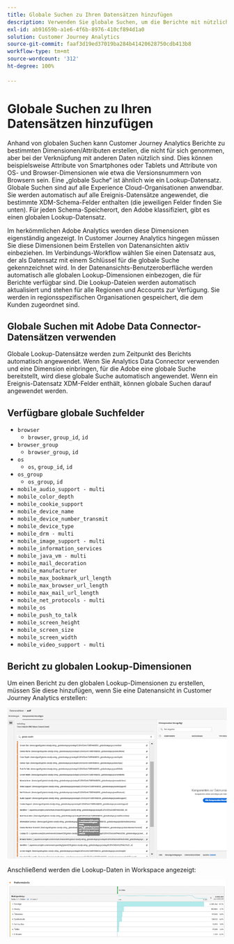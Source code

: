 ```yaml
---
title: Globale Suchen zu Ihren Datensätzen hinzufügen
description: Verwenden Sie globale Suchen, um die Berichte mit nützlichen Dimensionen in Customer Journey Analytics zu ergänzen.
exl-id: ab91659b-a1e6-4f6b-8976-410cf894d1a0
solution: Customer Journey Analytics
source-git-commit: faaf3d19ed37019ba284b41420628750cdb413b8
workflow-type: tm+mt
source-wordcount: '312'
ht-degree: 100%

---
```


# Globale Suchen zu Ihren Datensätzen hinzufügen

Anhand von globalen Suchen kann Customer Journey Analytics Berichte zu bestimmten Dimensionen/Attributen erstellen, die nicht für sich genommen, aber bei der Verknüpfung mit anderen Daten nützlich sind. Dies können beispielsweise Attribute von Smartphones oder Tablets und Attribute von OS- und Browser-Dimensionen wie etwa die Versionsnummern von Browsern sein. Eine „globale Suche“ ist ähnlich wie ein Lookup-Datensatz. Globale Suchen sind auf alle Experience Cloud-Organisationen anwendbar. Sie werden automatisch auf alle Ereignis-Datensätze angewendet, die bestimmte XDM-Schema-Felder enthalten (die jeweiligen Felder finden Sie unten). Für jeden Schema-Speicherort, den Adobe klassifiziert, gibt es einen globalen Lookup-Datensatz.

Im herkömmlichen Adobe Analytics werden diese Dimensionen eigenständig angezeigt. In Customer Journey Analytics hingegen müssen Sie diese Dimensionen beim Erstellen von Datenansichten aktiv einbeziehen. Im Verbindungs-Workflow wählen Sie einen Datensatz aus, der als Datensatz mit einem Schlüssel für die globale Suche gekennzeichnet wird. In der Datenansichts-Benutzeroberfläche werden automatisch alle globalen Lookup-Dimensionen einbezogen, die für Berichte verfügbar sind. Die Lookup-Dateien werden automatisch aktualisiert und stehen für alle Regionen und Accounts zur Verfügung. Sie werden in regionsspezifischen Organisationen gespeichert, die dem Kunden zugeordnet sind.

## Globale Suchen mit Adobe Data Connector-Datensätzen verwenden

Globale Lookup-Datensätze werden zum Zeitpunkt des Berichts automatisch angewendet. Wenn Sie Analytics Data Connector verwenden und eine Dimension einbringen, für die Adobe eine globale Suche bereitstellt, wird diese globale Suche automatisch angewendet. Wenn ein Ereignis-Datensatz XDM-Felder enthält, können globale Suchen darauf angewendet werden.

## Verfügbare globale Suchfelder

* `browser`
   * `browser`, `group_id`, `id`
* `browser_group`
   * `browser_group`, `id`
* `os`
   * `os`, `group_id`, `id`
* `os_group`
   * `os_group`, `id`
* `mobile_audio_support - multi`
* `mobile_color_depth`
* `mobile_cookie_support`
* `mobile_device_name`
* `mobile_device_number_transmit`
* `mobile_device_type`
* `mobile_drm - multi`
* `mobile_image_support - multi`
* `mobile_information_services`
* `mobile_java_vm - multi`
* `mobile_mail_decoration`
* `mobile_manufacturer`
* `mobile_max_bookmark_url_length`
* `mobile_max_browser_url_length`
* `mobile_max_mail_url_length`
* `mobile_net_protocols - multi`
* `mobile_os`
* `mobile_push_to_talk`
* `mobile_screen_height`
* `mobile_screen_size`
* `mobile_screen_width`
* `mobile_video_support - multi`

## Bericht zu globalen Lookup-Dimensionen

Um einen Bericht zu den globalen Lookup-Dimensionen zu erstellen, müssen Sie diese hinzufügen, wenn Sie eine Datenansicht in Customer Journey Analytics erstellen:

![](assets/global-lookup.png)

Anschließend werden die Lookup-Daten in Workspace angezeigt:

![](assets/gl-reporting.png)

